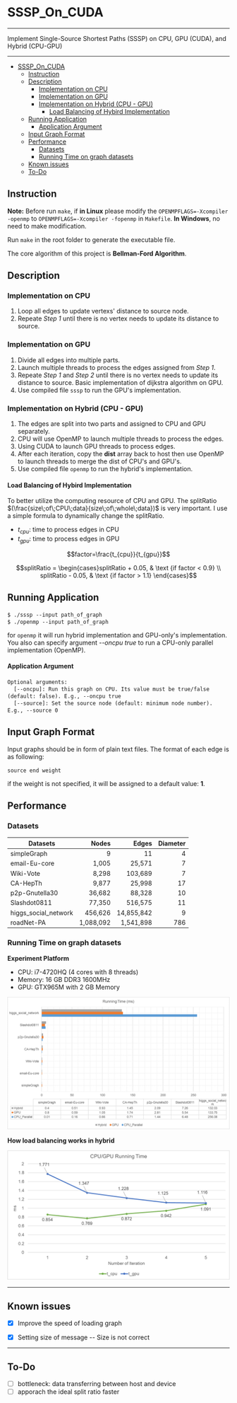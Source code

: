 # SSSP_On_CUDA

---

Implement Single-Source Shortest Paths (SSSP) on CPU, GPU (CUDA), and Hybrid (CPU-GPU)

---

<!-- TOC -->

- [SSSP_On_CUDA](#sssponcuda)
  - [Instruction](#instruction)
  - [Description](#description)
    - [Implementation on CPU](#implementation-on-cpu)
    - [Implementation on GPU](#implementation-on-gpu)
    - [Implementation on Hybrid (CPU - GPU)](#implementation-on-hybrid-cpu---gpu)
      - [Load Balancing of Hybird Implementation](#load-balancing-of-hybird-implementation)
  - [Running Application](#running-application)
      - [Application Argument](#application-argument)
  - [Input Graph Format](#input-graph-format)
  - [Performance](#performance)
    - [Datasets](#datasets)
    - [Running Time on graph datasets](#running-time-on-graph-datasets)
  - [Known issues](#known-issues)
  - [To-Do](#to-do)

<!-- /TOC -->

## Instruction

**Note:** Before run `make`, if **in Linux** please modify the `OPENMPFLAGS=-Xcompiler -openmp` to `OPENMPFLAGS=-Xcompiler -fopenmp` in `Makefile`. **In Windows**, no need to make modification.

Run `make` in the root folder to generate the executable file.

The core algorithm of this project is **Bellman-Ford Algorithm**.

## Description

### Implementation on CPU

1. Loop all edges to update vertexs' distance to source node.
2. Repeate *Step 1* until there is no vertex needs to update its distance to source.

### Implementation on GPU

1. Divide all edges into multiple parts.
2. Launch multiple threads to process the edges assigned from *Step 1*.
3. Repeate *Step 1* and *Step 2* until there is no vertex needs to update its distance to source.
Basic implementation of dijkstra algorithm on GPU.
4. Use compiled file `sssp` to run the GPU's implementation.

### Implementation on Hybrid (CPU - GPU)

1. The edges are split into two parts and assigned to CPU and GPU separately.
2. CPU will use OpenMP to launch multiple threads to process the edges.
3. Using CUDA to launch GPU threads to process edges.
4. After each iteration, copy the **dist** array back to host then use OpenMP to launch threads to merge the dist of CPU's and GPU's.
5. Use compiled file `openmp` to run the hybrid's implementation.

#### Load Balancing of Hybird Implementation

To better utilize the computing resource of CPU and GPU. The splitRatio $(\frac{size\;of\;CPU\;data}{size\;of\;whole\;data})$ is very important. I use a simple formula to dynamically change the splitRatio.

- $t_{cpu}:$ time to process edges in CPU
- $t_{gpu}:$ time to process edges in GPU

$$factor=\frac{t_{cpu}}{t_{gpu}}$$

$$splitRatio = \begin{cases}splitRatio + 0.05, & \text {if factor < 0.9} \\ splitRatio - 0.05, & \text {if factor > 1.1} \end{cases}$$

## Running Application

```shell
$ ./sssp --input path_of_graph
$ ./openmp --input path_of_graph 
```

for `openmp` it will run hybrid implementation and GPU-only's implementation. You also can specify argument *--oncpu true* to run a CPU-only parallel implementation (OpenMP).


#### Application Argument

```
Optional arguments:
  [--oncpu]: Run this graph on CPU. Its value must be true/false (default: false). E.g., --oncpu true
  [--source]: Set the source node (default: minimum node number). E.g., --source 0  
```

## Input Graph Format

Input graphs should be in form of plain text files. The format of each edge is as following:

```
source end weight
```

if the weight is not specified, it will be assigned to a default value: **1**.


## Performance 

### Datasets 

| Datasets  | Nodes | Edges | Diameter |
| --                    | --:       | --:         | --: |
| simpleGraph           | 9         | 11          | 4   | 
| email-Eu-core         | 1,005     | 25,571      | 7   |
| Wiki-Vote             | 8,298     | 103,689     | 7   |
| CA-HepTh              | 9,877     | 25,998      | 17  |
| p2p-Gnutella30        | 36,682    | 88,328      | 10  |
| Slashdot0811          | 77,350    | 516,575     | 11  |
| higgs_social_network  | 456,626   | 14,855,842  | 9   |
| roadNet-PA            | 1,088,092 | 1,541,898   | 786 |

### Running Time on graph datasets

**Experiment Platform**

- CPU: i7-4720HQ (4 cores with 8 threads)
- Memory: 16 GB DDR3 1600MHz
- GPU: GTX965M with 2 GB Memory

![running time](imgs/img2.png)


**How load balancing works in hybrid**

![load balancing](imgs/img1.png)

---

## Known issues

- [x] Improve the speed of loading graph
- [x] Setting size of message -- Size is not correct


---

## To-Do

- [ ] bottleneck: data transferring between host and device
- [ ] apporach the ideal split ratio faster